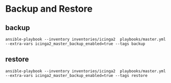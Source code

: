 # Backup and Restore

## backup
```
ansible-playbook --inventory inventories/icinga2  playbooks/master.yml --extra-vars icinga2_master_backup_enabled=true --tags backup
```

## restore
```
ansible-playbook --inventory inventories/icinga2  playbooks/master.yml --extra-vars icinga2_master_backup_enabled=true --tags restore
```
